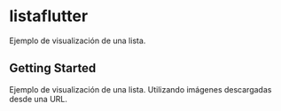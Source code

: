 # listaflutter

Ejemplo de visualización de una lista.

## Getting Started


Ejemplo de visualización de una lista. Utilizando imágenes descargadas desde una URL. 